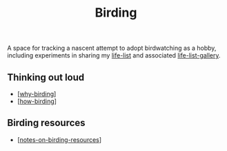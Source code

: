 ﻿---
tags: hobby, birdwatching, birding
title: Birding
type: note
---
A space for tracking a nascent attempt to adopt birdwatching as a hobby, including experiments in sharing my [life-list](./life-list.md) and associated [life-list-gallery](./life-list-gallery.md).

## Thinking out loud

- [[why-birding]]
- [[how-birding]]

## Birding resources

- [[notes-on-birding-resources]]

[//begin]: # "Autogenerated link references for markdown compatibility"
[why-birding]: why-birding "Why birding?"
[how-birding]: how-birding "How to get into birdwatching"
[notes-on-birding-resources]: notes-on-birding-resources "Notes on birding resources"
[//end]: # "Autogenerated link references"